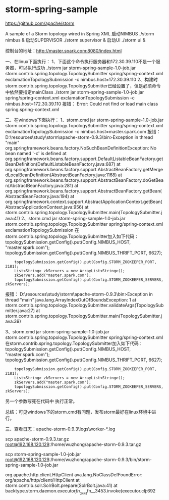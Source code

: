 storm-spring-sample
===================
https://github.com/apache/storm

A sample of a Storm topology wired in Spring XML
启动NIMBUS
./storm nimbus &
启动SUPERVISOR
./storm supervisor &
启动UI
./storm ui &

控制台的地址：http://master.spark.com:8080/index.html

一、在linux下面执行：
1、下面这个命令执行服务器和172.30.39.110不是一个服务器，可以执行成功
./storm jar storm-spring-sample-1.0-job.jar storm.contrib.spring.topology.TopologySubmitter spring/spring-context.xml exclamationTopologySubmission -c nimbus.host=172.30.39.110
2、构建时<mainClass>storm.contrib.spring.topology.TopologySubmitter</mainClass>已经设置了，但是必须命令中依然要指定mainClass
./storm jar storm-spring-sample-1.0-job.jar spring/spring-context.xml exclamationTopologySubmission -c nimbus.host=172.30.39.110
报错：
Error: Could not find or load main class spring.spring-context.xml


二、在windows下面执行：
1、storm.cmd jar storm-spring-sample-1.0-job.jar storm.contrib.spring.topology.TopologySubmitter spring/spring-context.xml exclamationTopologySubmission -c nimbus.host=master.spark.com
报错：
D:\resources\study\storm\apache-storm-0.9.3\bin>Exception in thread "main" org.springframework.beans.factory.NoSuchBeanDefinitionException: No bean named '-c' is defined
        at org.springframework.beans.factory.support.DefaultListableBeanFactory.getBeanDefinition(DefaultListableBeanFactory.java:687)
        at org.springframework.beans.factory.support.AbstractBeanFactory.getMergedLocalBeanDefinition(AbstractBeanFactory.java:1168)
        at org.springframework.beans.factory.support.AbstractBeanFactory.doGetBean(AbstractBeanFactory.java:281)
        at org.springframework.beans.factory.support.AbstractBeanFactory.getBean(AbstractBeanFactory.java:194)
        at org.springframework.context.support.AbstractApplicationContext.getBean(AbstractApplicationContext.java:956)
        at storm.contrib.spring.topology.TopologySubmitter.main(TopologySubmitter.java:41)
2、storm.cmd jar storm-spring-sample-1.0-job.jar storm.contrib.spring.topology.TopologySubmitter spring/spring-context.xml exclamationTopologySubmission
在storm.contrib.spring.topology.TopologySubmitter加入如下代码：
        topologySubmission.getConfig().put(Config.NIMBUS_HOST, "master.spark.com");
        topologySubmission.getConfig().put(Config.NIMBUS_THRIFT_PORT, 6627);

        topologySubmission.getConfig().put(Config.STORM_ZOOKEEPER_PORT, 2181);
        List<String> zkServers = new ArrayList<String>();
        zkServers.add("master.spark.com");
        topologySubmission.getConfig().put(Config.STORM_ZOOKEEPER_SERVERS, zkServers);
报错：
D:\resources\study\storm\apache-storm-0.9.3\bin>Exception in thread "main" java.lang.ArrayIndexOutOfBoundsException: 1
        at storm.contrib.spring.topology.TopologySubmitter.validateArgs(TopologySubmitter.java:27)
        at storm.contrib.spring.topology.TopologySubmitter.main(TopologySubmitter.java:39)

3、storm.cmd jar storm-spring-sample-1.0-job.jar storm.contrib.spring.topology.TopologySubmitter spring/spring-context.xml
在storm.contrib.spring.topology.TopologySubmitter加入如下代码：
        topologySubmission.getConfig().put(Config.NIMBUS_HOST, "master.spark.com");
        topologySubmission.getConfig().put(Config.NIMBUS_THRIFT_PORT, 6627);

        topologySubmission.getConfig().put(Config.STORM_ZOOKEEPER_PORT, 2181);
        List<String> zkServers = new ArrayList<String>();
        zkServers.add("master.spark.com");
        topologySubmission.getConfig().put(Config.STORM_ZOOKEEPER_SERVERS, zkServers);
另一个参数写死在代码中
执行正常。

总结：可见windows下的storm.cmd有问题，发布storm最好在linux环境中进行。



三、查看日志：apache-storm-0.9.3\logs\worker-*.log


scp apache-storm-0.9.3.tar.gz  root@192.168.120.129:/home/wuzhong/apache-storm-0.9.3.tar.gz

scp storm-spring-sample-1.0-job.jar  root@192.168.120.129:/home/wuzhong/apache-storm-0.9.3/bin/storm-spring-sample-1.0-job.jar

org.apache.http.client.HttpClient
ava.lang.NoClassDefFoundError: org/apache/http/client/HttpClient at storm.contrib.solr.SolrBolt.prepare(SolrBolt.java:41) at backtype.storm.daemon.executor$fn__3441$fn__3453.invoke(executor.clj:692

